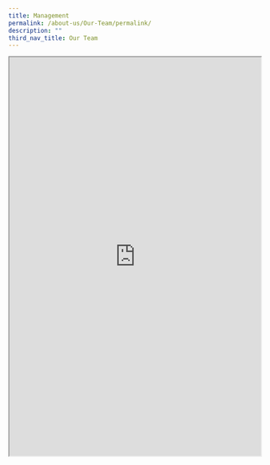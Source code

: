 ```yaml
---
title: Management
permalink: /about-us/Our-Team/permalink/
description: ""
third_nav_title: Our Team
---
```

<iframe id="iframe" style="width: 100%; height: 800px;" src="https://form.gov.sg/5d09f4ede6ca2a00111f25ac"></iframe></p>
